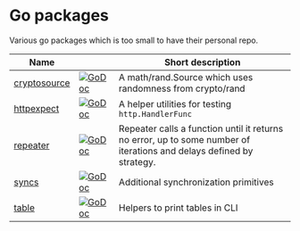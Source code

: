 # Go packages

Various go packages which is too small to have their personal repo.

| Name |  | Short description |
| --- | --- | --- |
| [cryptosource](cryptosource/) | [![GoDoc][doc-img]][doc-cryptosource] | A math/rand.Source which uses randomness from crypto/rand |
| [httpexpect](httpexpect/) | [![GoDoc][doc-img]][doc-httpexpect] | A helper utilities for testing `http.HandlerFunc` |
| [repeater](repeater/) | [![GoDoc][doc-img]][doc-repeater] | Repeater calls a function until it returns no error, up to some number of iterations and delays defined by strategy. |
| [syncs](syncs/) | [![GoDoc][doc-img]][doc-syncs] | Additional synchronization primitives |
| [table](table/) | [![GoDoc][doc-img]][doc-table] | Helpers to print tables in CLI |

[doc-img]: https://godoc.org/go.pr0ger.dev/x?status.svg
[doc-cryptosource]: https://pkg.go.dev/go.pr0ger.dev/x/cryptosource
[doc-httpexpect]: https://pkg.go.dev/go.pr0ger.dev/x/httpexpect
[doc-repeater]: https://pkg.go.dev/go.pr0ger.dev/x/repeater
[doc-syncs]: https://pkg.go.dev/go.pr0ger.dev/x/syncs
[doc-table]: https://pkg.go.dev/go.pr0ger.dev/x/syncs
